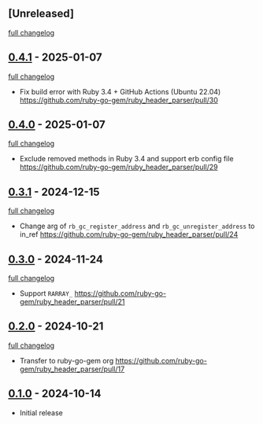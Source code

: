 ## [Unreleased]
[full changelog](http://github.com/ruby-go-gem/ruby_header_parser/compare/v0.4.1...main)

## [0.4.1](https://github.com/ruby-go-gem/ruby_header_parser/releases/tag/v0.4.1) - 2025-01-07
[full changelog](http://github.com/ruby-go-gem/ruby_header_parser/compare/v0.4.0...v0.4.1)

* Fix build error with Ruby 3.4 + GitHub Actions (Ubuntu 22.04) https://github.com/ruby-go-gem/ruby_header_parser/pull/30

## [0.4.0](https://github.com/ruby-go-gem/ruby_header_parser/releases/tag/v0.4.0) - 2025-01-07
[full changelog](http://github.com/ruby-go-gem/ruby_header_parser/compare/v0.3.1...v0.4.0)

* Exclude removed methods in Ruby 3.4 and support erb config file https://github.com/ruby-go-gem/ruby_header_parser/pull/29

## [0.3.1](https://github.com/ruby-go-gem/ruby_header_parser/releases/tag/v0.3.1) - 2024-12-15
[full changelog](http://github.com/ruby-go-gem/ruby_header_parser/compare/v0.3.0...v0.3.1)

* Change arg of `rb_gc_register_address` and `rb_gc_unregister_address` to in_ref https://github.com/ruby-go-gem/ruby_header_parser/pull/24

## [0.3.0](https://github.com/ruby-go-gem/ruby_header_parser/releases/tag/v0.3.0) - 2024-11-24
[full changelog](http://github.com/ruby-go-gem/ruby_header_parser/compare/v0.2.0...v0.3.0)

* Support `RARRAY_` https://github.com/ruby-go-gem/ruby_header_parser/pull/21

## [0.2.0](https://github.com/ruby-go-gem/ruby_header_parser/releases/tag/v0.2.0) - 2024-10-21
[full changelog](http://github.com/ruby-go-gem/ruby_header_parser/compare/v0.1.0...v0.2.0)

* Transfer to ruby-go-gem org https://github.com/ruby-go-gem/ruby_header_parser/pull/17

## [0.1.0](https://github.com/ruby-go-gem/ruby_header_parser/releases/tag/v0.1.0) - 2024-10-14

- Initial release
